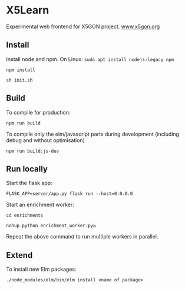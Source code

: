 # X5Learn

Experimental web frontend for X5GON project. www.x5gon.org

## Install

Install node and npm. On Linux: `sudo apt install nodejs-legacy npm`

`npm install`

`sh init.sh`

## Build

To compile for production:

`npm run build`

To compile only the elm/javascript parts during development (including debug and without optimisation)

`npm run build:js-dev`

## Run locally

Start the flask app:

`FLASK_APP=server/app.py flask run --host=0.0.0.0`

Start an enrichment worker:

`cd enrichments`

`nohup python enrichment_worker.py&`

Repeat the above command to run multiple workers in parallel.

## Extend

To install new Elm packages:

`./node_modules/elm/bin/elm install <name of package>`
